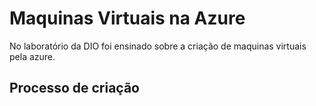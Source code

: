 # Maquinas Virtuais na Azure
No laboratório da DIO foi ensinado sobre a criação de maquinas virtuais pela azure. 


## Processo de criação 
